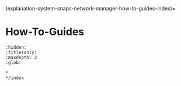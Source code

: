 (explanation-system-snaps-network-manager-how-to-guides-index)=
# How-To-Guides

```{toctree}
:hidden:
:titlesonly:
:maxdepth: 2
:glob:

*
*/index
